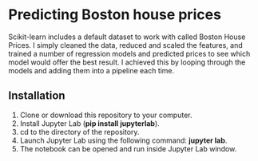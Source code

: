 # Predicting Boston house prices

Scikit-learn includes a default dataset to work with called Boston House Prices. I simply cleaned the data, reduced and scaled the features, and trained a number of regression models and predicted prices to see which model would offer the best result. I achieved this by looping through the models and adding them into a pipeline each time.

## Installation

1. Clone or download this repository to your computer.
2. Install Jupyter Lab (**pip install jupyterlab**).
3. cd to the directory of the repository.
4. Launch Jupyter Lab using the following command: **jupyter lab**.
5. The notebook can be opened and run inside Jupyter Lab window.
